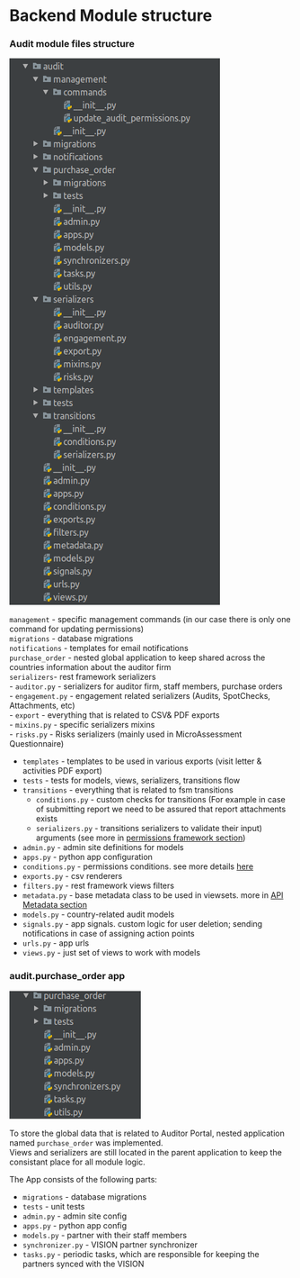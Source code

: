 # Backend Module structure

### Audit module files structure

![](../.gitbook/assets/screenshot-from-2018-09-19-18-00-34.png)

`management` - specific management commands \(in our case there is only one command for updating permissions\)  
`migrations` - database migrations  
`notifications` - templates for email notifications  
`purchase_order` - nested global application to keep shared across the countries information about the auditor firm  
`serializers`- rest framework serializers  
    - `auditor.py` - serializers for auditor firm, staff members, purchase orders  
    - `engagement.py` - engagement related serializers \(Audits, SpotChecks, Attachments, etc\)  
    - `export` - everything that is related to CSV& PDF exports  
    - `mixins.py` - specific serializers mixins  
    - `risks.py` - Risks serializers \(mainly used in MicroAssessment Questionnaire\)  
- `templates` - templates to be used in various exports \(visit letter & activities PDF export\)  
- `tests` - tests for models, views, serializers, transitions flow  
- `transitions` - everything that is related to fsm transitions  
    - `conditions.py` - custom checks for transitions \(For example in case of submitting report we need to be assured that report attachments exists  
    - `serializers.py` - transitions serializers to validate their input\) arguments \(see more in [permissions framework section](https://razortheory.gitbook.io/third-party-monitoring-module-documentation/technical-documentation/permissions-framework)\)  
- `admin.py` - admin site definitions for models  
- `apps.py` - python app configuration  
- `conditions.py` - permissions conditions. see more details [here](https://razortheory.gitbook.io/third-party-monitoring-module-documentation/technical-documentation/permissions-framework)  
- `exports.py` - csv renderers  
- `filters.py` - rest framework views filters  
- `metadata.py` - base metadata class to be used in viewsets. more in [API Metadata section](https://razortheory.gitbook.io/third-party-monitoring-module-documentation/technical-documentation/api-metadata)  
- `models.py` -  country-related audit models  
- `signals.py` - app signals. custom logic for user deletion; sending notifications in case of assigning action points  
- `urls.py` - app urls  
- `views.py` - just set of views to work with models

### audit.purchase\_order app

![](../.gitbook/assets/screenshot-from-2018-09-19-18-02-08.png)

To store the global data that is related to Auditor Portal, nested application named `purchase_order` was implemented.  
Views and serializers are still located in the parent application to keep the consistant place for all module logic.

The App consists of the following parts:  
- `migrations` - database migrations  
- `tests` - unit tests  
- `admin.py` - admin site config  
- `apps.py` - python app config  
- `models.py` - partner with their staff members  
- `synchronizer.py` - VISION partner synchronizer  
- `tasks.py` - periodic tasks, which are responsible for keeping the  partners synced with the VISION  


